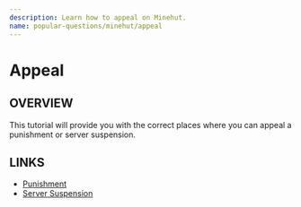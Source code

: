 ```yaml
---
description: Learn how to appeal on Minehut.
name: popular-questions/minehut/appeal
---
```


# Appeal

## OVERVIEW

This tutorial will provide you with the correct places where you can appeal a punishment or server suspension.

## LINKS

-   [Punishment](https://forums.minehut.com/application/form/5-player-appeals/)
-   [Server Suspension](https://forums.minehut.com/application/form/8-server-appeals/)
